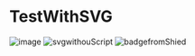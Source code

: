 # TestWithSVG
![image](https://raw.githubusercontent.com/lyndaidaii/TestWithSVG/main/examplesvgWithoutScript.svg?token=APLVMFPQ2JG4UGCL22XRF7C73LJSS)
![svgwithouScript](https://raw.githubusercontent.com/lyndaidaii/TestWithSVG/main/examplesvgWithoutScript.svg?token=APLVMFL7O7NUNO47X56XRGK73LKEU)
![badgefromShied](https://img.shields.io/badge/helo-d-brightgreen)
